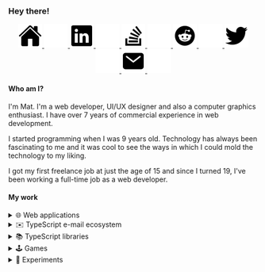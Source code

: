 ### Hey there!

<center>
<a href="https://matsz.dev">
<img src="https://raw.githubusercontent.com/mat-sz/mat-sz/master/icons-light-mode/home.svg#gh-light-mode-only" alt="Portfolio" />
<img src="https://raw.githubusercontent.com/mat-sz/mat-sz/master/icons-dark-mode/home.svg#gh-dark-mode-only" alt="Portfolio" />
</a>
<a href="https://linkedin.com/in/mat-sz">
<img src="https://raw.githubusercontent.com/mat-sz/mat-sz/master/icons-light-mode/linkedin.svg#gh-light-mode-only" alt="LinkedIn" />
<img src="https://raw.githubusercontent.com/mat-sz/mat-sz/master/icons-dark-mode/linkedin.svg#gh-dark-mode-only" alt="LinkedIn" />
</a>
<a href="https://stackoverflow.com/users/12749378/mat-sz">
<img src="https://raw.githubusercontent.com/mat-sz/mat-sz/master/icons-light-mode/stackoverflow.svg#gh-light-mode-only" alt="StackOverflow" />
<img src="https://raw.githubusercontent.com/mat-sz/mat-sz/master/icons-dark-mode/stackoverflow.svg#gh-dark-mode-only" alt="StackOverflow" />
</a>
<a href="https://reddit.com/user/mat-sz">
<img src="https://raw.githubusercontent.com/mat-sz/mat-sz/master/icons-light-mode/reddit.svg#gh-light-mode-only" alt="Reddit" />
<img src="https://raw.githubusercontent.com/mat-sz/mat-sz/master/icons-dark-mode/reddit.svg#gh-dark-mode-only" alt="Reddit" />
</a>
<a href="https://twitter.com/matsz_dev">
<img src="https://raw.githubusercontent.com/mat-sz/mat-sz/master/icons-light-mode/twitter.svg#gh-light-mode-only" alt="Twitter" />
<img src="https://raw.githubusercontent.com/mat-sz/mat-sz/master/icons-dark-mode/twitter.svg#gh-dark-mode-only" alt="Twitter" />
</a>
<a href="mailto:contact@mat.dev">
<img src="https://raw.githubusercontent.com/mat-sz/mat-sz/master/icons-light-mode/mail.svg#gh-light-mode-only" alt="E-mail" />
<img src="https://raw.githubusercontent.com/mat-sz/mat-sz/master/icons-dark-mode/mail.svg#gh-dark-mode-only" alt="E-mail" />
</a>
</center>

#### Who am I?

I'm Mat. I'm a web developer, UI/UX designer and also a computer graphics enthusiast. I have over 7 years of commercial experience in web development.

I started programming when I was 9 years old. Technology has always been fascinating to me and it was cool to see the ways in which I could mold the technology to my liking.

I got my first freelance job at just the age of 15 and since I turned 19, I've been working a full-time job as a web developer.

#### My work

<details>
  <summary>🌐 Web applications</summary>

- [Instaglitch](https://github.com/instaglitch/instaglitch) - Online image effects editor, based on WebGL.
- [Instaglitch Studio](https://github.com/instaglitch/studio) - Online WebGL shader editor, optimized for image processing/effects.
- filedrop ([frontend](https://github.com/mat-sz/filedrop-web), [backend](https://github.com/mat-sz/filedrop-ws)) - User-friendly WebRTC file transfer.
- catchmail ([frontend](https://github.com/mat-sz/catchmail-web), [backend](https://github.com/mat-sz/catchmail-ws)) - Self-hosted e-mail debugging tool.
</details>

<details>
  <summary>✉️ TypeScript e-mail ecosystem</summary>

- [letterparser](https://github.com/mat-sz/letterparser) - RFC 5322 compliant e-mail parser.
- [letterbuilder](https://github.com/mat-sz/letterbuilder) - RFC 5322 compliant e-mail builder.
- [lettercoder](https://github.com/mat-sz/lettercoder) - quoted-printable and MIME word decoder.
- [react-letter](https://github.com/mat-sz/react-letter) - React e-mail presentation component (with an allowlist for tags, attributes and CSS properties supported by Gmail).
- [vue-letter](https://github.com/mat-sz/vue-letter) - Vue e-mail presentation component (based on react-letter)
- [microMTA](https://github.com/mat-sz/microMTA) - Inbound SMTP server.
</details>

<details>
  <summary>📚 TypeScript libraries</summary>

- [fxGlue](https://github.com/mat-sz/fxGlue) - Originally developed for [Instaglitch](https://instaglitch.com), a WebGL library for development of image processing applications, provides a few common functions for shaders.
- [react-var-ui](https://github.com/mat-sz/react-var-ui) - Originally developed for [Instaglitch](https://instaglitch.com), a simple React UI library, similar to dat.gui but with more functionailty.
- [react-use-pointer-drag](https://github.com/mat-sz/react-use-pointer-drag) - Originally developed for [react-var-ui](https://github.com/mat-sz/react-var-ui), a simple React hook for dragging elements around.
- [tabcast](https://github.com/mat-sz/tabcast) - A simple library to send messages between tabs using storage events.
- [upload](https://github.com/mat-sz/upload) - Minimalist TypeScript library for file uploads with progress events.
- [imtool](https://github.com/mat-sz/imtool) - Compact canvas-based library for image processing.
- [fitool](https://github.com/mat-sz/fitool) - TypeScript library for common file operations - downloads, conversions from/to ArrayBuffers, strings and data URLs.
- [typesocket](https://github.com/mat-sz/typesocket) - Simple TypeScript library for WebSockets. Handles reconnections and provides a type interface (no type checking though).
- [media-api](https://github.com/mat-sz/media-api) - Experimental library for accessing YouTube and SoundCloud data.

</details>

<details>
  <summary>🕹️ Games</summary>

- [flight](https://github.com/mat-sz/flight)
- [inkball](https://github.com/mat-sz/inkball)
- [tetris](https://github.com/mat-sz/tetris)
- [flappy-bird](https://github.com/mat-sz/flappy-bird)
- [2048](https://github.com/mat-sz/2048)

</details>

<details>
  <summary>🚀 Experiments</summary>

- [pongloader](https://github.com/mat-sz/pongloader) - Pong clone in less than 512 bytes (fits in a boot sector; x86 Assembly).
- [bfloader](https://github.com/mat-sz/bfloader) - [Brainfuck](https://en.wikipedia.org/wiki/Brainfuck) IDE/interpreter in less than 512 bytes (fits in a boot sector; x86 Assembly).
- [apple2](https://github.com/mat-sz/apple2)
- [6502](https://github.com/mat-sz/6502)
- [infiniplayer](https://github.com/mat-sz/infiniplayer)
- [faces-in-randomness](https://github.com/mat-sz/faces-in-randomness)

</details>

